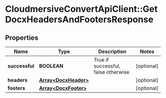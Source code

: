 # CloudmersiveConvertApiClient::GetDocxHeadersAndFootersResponse

## Properties
Name | Type | Description | Notes
------------ | ------------- | ------------- | -------------
**successful** | **BOOLEAN** | True if successful, false otherwise | [optional] 
**headers** | [**Array&lt;DocxHeader&gt;**](DocxHeader.md) |  | [optional] 
**footers** | [**Array&lt;DocxFooter&gt;**](DocxFooter.md) |  | [optional] 


